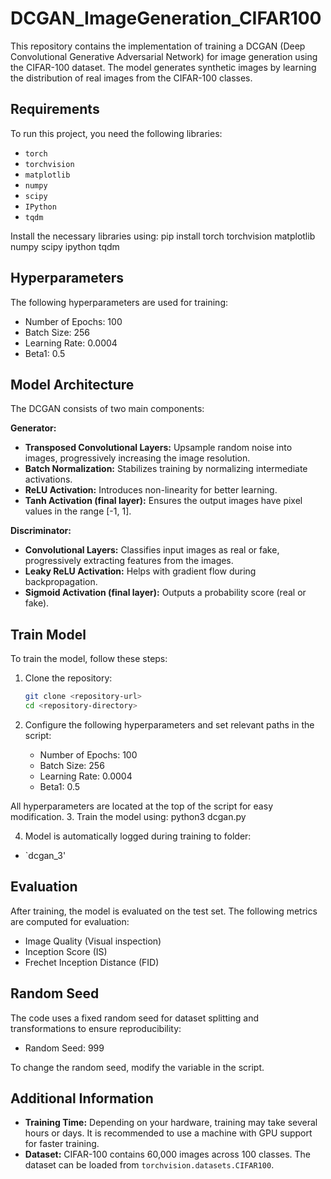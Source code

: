 # DCGAN_ImageGeneration_CIFAR100

This repository contains the implementation of training a DCGAN (Deep Convolutional Generative Adversarial Network) for image generation using the CIFAR-100 dataset. The model generates synthetic images by learning the distribution of real images from the CIFAR-100 classes.

## Requirements

To run this project, you need the following libraries:

- `torch`
- `torchvision`
- `matplotlib`
- `numpy`
- `scipy`
- `IPython`
- `tqdm`

Install the necessary libraries using:
pip install torch torchvision matplotlib numpy scipy ipython tqdm
## Hyperparameters

The following hyperparameters are used for training:

- Number of Epochs: 100
- Batch Size: 256
- Learning Rate: 0.0004
- Beta1: 0.5

## Model Architecture

The DCGAN consists of two main components:

**Generator:**
- **Transposed Convolutional Layers:** Upsample random noise into images, progressively increasing the image resolution.
- **Batch Normalization:** Stabilizes training by normalizing intermediate activations.
- **ReLU Activation:** Introduces non-linearity for better learning.
- **Tanh Activation (final layer):** Ensures the output images have pixel values in the range [-1, 1].

**Discriminator:**
- **Convolutional Layers:** Classifies input images as real or fake, progressively extracting features from the images.
- **Leaky ReLU Activation:** Helps with gradient flow during backpropagation.
- **Sigmoid Activation (final layer):** Outputs a probability score (real or fake).

## Train Model

To train the model, follow these steps:

1. Clone the repository:
    ```bash
    git clone <repository-url>
    cd <repository-directory>
    ```

2. Configure the following hyperparameters and set relevant paths in the script:

    - Number of Epochs: 100  
    - Batch Size: 256  
    - Learning Rate: 0.0004  
    - Beta1: 0.5  

  All hyperparameters are located at the top of the script for easy modification.
3. Train the model using:
    python3 dcgan.py
    
4. Model is automatically logged during training to folder:
- `dcgan_3'
  
## Evaluation

After training, the model is evaluated on the test set. The following metrics are computed for evaluation:

- Image Quality (Visual inspection)
- Inception Score (IS)
- Frechet Inception Distance (FID)

## Random Seed

The code uses a fixed random seed for dataset splitting and transformations to ensure reproducibility:

- Random Seed: 999

To change the random seed, modify the variable in the script.

## Additional Information

- **Training Time:** Depending on your hardware, training may take several hours or days. It is recommended to use a machine with GPU support for faster training.
- **Dataset:** CIFAR-100 contains 60,000 images across 100 classes. The dataset can be loaded from `torchvision.datasets.CIFAR100`.

